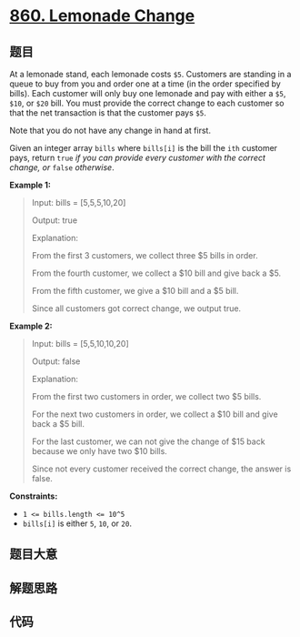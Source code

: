 # [860. Lemonade Change](https://leetcode.com/problems/lemonade-change/)

## 题目

At a lemonade stand, each lemonade costs `$5`. Customers are standing in a
queue to buy from you and order one at a time (in the order specified by
bills). Each customer will only buy one lemonade and pay with either a `$5`,
`$10`, or `$20` bill. You must provide the correct change to each customer so
that the net transaction is that the customer pays `$5`.

Note that you do not have any change in hand at first.

Given an integer array `bills` where `bills[i]` is the bill the `ith` customer
pays, return `true` _if you can provide every customer with the correct
change, or_ `false` _otherwise_.

**Example 1:**

> Input: bills = [5,5,5,10,20]
>
> Output: true
>
> Explanation:
>
> From the first 3 customers, we collect three $5 bills in order.
>
> From the fourth customer, we collect a $10 bill and give back a $5.
>
> From the fifth customer, we give a $10 bill and a $5 bill.
>
> Since all customers got correct change, we output true.

**Example 2:**

> Input: bills = [5,5,10,10,20]
>
> Output: false
>
> Explanation:
>
> From the first two customers in order, we collect two $5 bills.
>
> For the next two customers in order, we collect a $10 bill and give back a $5 bill.
>
> For the last customer, we can not give the change of $15 back because we only have two $10 bills.
>
> Since not every customer received the correct change, the answer is false.

**Constraints:**

- `1 <= bills.length <= 10^5`
- `bills[i]` is either `5`, `10`, or `20`.

## 题目大意

## 解题思路

## 代码

```javascript

```
